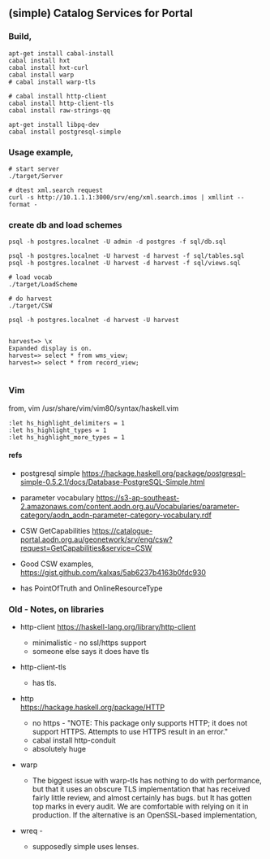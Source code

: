 
## (simple) Catalog Services for Portal


### Build,

```
apt-get install cabal-install
cabal install hxt
cabal install hxt-curl
cabal install warp
# cabal install warp-tls

# cabal install http-client
cabal install http-client-tls
cabal install raw-strings-qq

apt-get install libpq-dev
cabal install postgresql-simple

```

### Usage example,

```
# start server
./target/Server

# dtest xml.search request
curl -s http://10.1.1.1:3000/srv/eng/xml.search.imos | xmllint --format -
```


### create db and load schemes
```
psql -h postgres.localnet -U admin -d postgres -f sql/db.sql

psql -h postgres.localnet -U harvest -d harvest -f sql/tables.sql
psql -h postgres.localnet -U harvest -d harvest -f sql/views.sql

# load vocab
./target/LoadScheme

# do harvest
./target/CSW

psql -h postgres.localnet -d harvest -U harvest


harvest=> \x 
Expanded display is on.
harvest=> select * from wms_view; 
harvest=> select * from record_view; 


```


### Vim

from, vim /usr/share/vim/vim80/syntax/haskell.vim

```
:let hs_highlight_delimiters = 1
:let hs_highlight_types = 1
:let hs_highlight_more_types = 1
```


#### refs


- postgresql simple
  https://hackage.haskell.org/package/postgresql-simple-0.5.2.1/docs/Database-PostgreSQL-Simple.html

- parameter vocabulary
  https://s3-ap-southeast-2.amazonaws.com/content.aodn.org.au/Vocabularies/parameter-category/aodn_aodn-parameter-category-vocabulary.rdf

- CSW GetCapabilities
  https://catalogue-portal.aodn.org.au/geonetwork/srv/eng/csw?request=GetCapabilities&service=CSW

- Good CSW examples,
  https://gist.github.com/kalxas/5ab6237b4163b0fdc930

- has PointOfTruth and OnlineResourceType 




### Old - Notes, on libraries

- http-client 
  https://haskell-lang.org/library/http-client 
  - minimalistic - no ssl/https support
  - someone else says it does have tls 

- http-client-tls
  - has tls. 

- http    
  https://hackage.haskell.org/package/HTTP 
  - no https - "NOTE: This package only supports HTTP; it does not support HTTPS. Attempts to use HTTPS result in an error."
  - cabal install http-conduit 
  - absolutely huge


- warp
  - The biggest issue with warp-tls has nothing to do with performance, but that it uses an obscure TLS implementation that has received fairly little review, and almost certainly has bugs.  but It has gotten top marks in every audit. We are comfortable with relying on it in production. If the alternative is an OpenSSL-based implementation,

- wreq - 
  - supposedly simple uses lenses.




